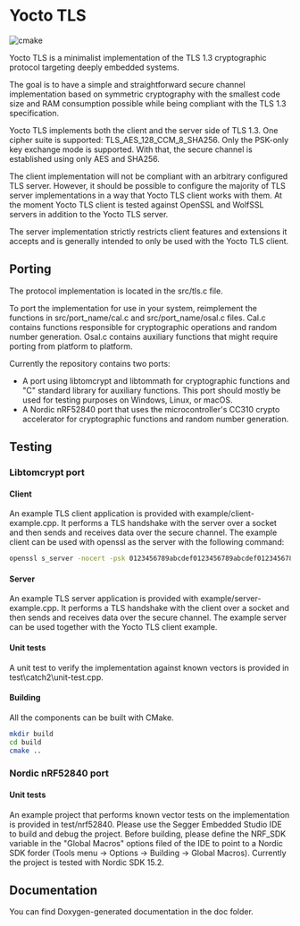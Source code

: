 # Yocto TLS

![cmake](https://github.com/matvey-mukha/yocto-tls/actions/workflows/cmake.yml/badge.svg)

Yocto TLS is a minimalist implementation of the TLS 1.3 cryptographic protocol targeting deeply embedded systems.

The goal is to have a simple and straightforward secure channel implementation based on symmetric cryptography with the smallest code size and RAM consumption possible while being compliant with the TLS 1.3 specification.

Yocto TLS implements both the client and the server side of TLS 1.3.
One cipher suite is supported: TLS_AES_128_CCM_8_SHA256.
Only the PSK-only key exchange mode is supported.
With that, the secure channel is established using only AES and SHA256.

The client implementation will not be compliant with an arbitrary configured TLS server. However, it should be possible to configure the majority of TLS server implementations in a way that Yocto TLS client works with them.
At the moment Yocto TLS client is tested against OpenSSL and WolfSSL servers in addition to the Yocto TLS server.

The server implementation strictly restricts client features and extensions it accepts and is generally intended to only be used with the Yocto TLS client.

## Porting

The protocol implementation is located in the src/tls.c file.

To port the implementation for use in your system, reimplement the functions in src/port_name/cal.c and src/port_name/osal.c files. Cal.c contains functions responsible for cryptographic operations and random number generation. Osal.c contains auxiliary functions that might require porting from platform to platform.

Currently the repository contains two ports:

* A port using libtomcrypt and libtommath for cryptographic functions and "C" standard library for auxiliary functions. This port should mostly be used for testing purposes on Windows, Linux, or macOS.
* A Nordic nRF52840 port that uses the microcontroller's CC310 crypto accelerator for cryptographic functions and random number generation.

## Testing

### Libtomcrypt port

#### Client

An example TLS client application is provided with example/client-example.cpp. It performs a TLS handshake with the server over a socket and then sends and receives data over the secure channel.
The example client can be used with openssl as the server with the following command:

```bash
openssl s_server -nocert -psk 0123456789abcdef0123456789abcdef0123456789abcdef0123456789abcdef -no_dhe -allow_no_dhe_kex -no_middlebox -num_tickets 0 -ciphersuites "TLS_AES_128_CCM_8_SHA256" -port 11111
```

#### Server

An example TLS server application is provided with example/server-example.cpp. It performs a TLS handshake with the client over a socket and then sends and receives data over the secure channel.
The example server can be used together with the Yocto TLS client example.

#### Unit tests

A unit test to verify the implementation against known vectors is provided in test\catch2\unit-test.cpp.

#### Building

All the components can be built with CMake.

```bash
mkdir build
cd build
cmake ..
```

### Nordic nRF52840 port

#### Unit tests

An example project that performs known vector tests on the implementation is provided in test/nrf52840. Please use the Segger Embedded Studio IDE to build and debug the project. Before building, please define the NRF_SDK variable in the "Global Macros" options filed of the IDE to point to a Nordic SDK forder (Tools menu -> Options -> Building -> Global Macros). Currently the project is tested with Nordic SDK 15.2.

## Documentation

You can find Doxygen-generated documentation in the doc folder.
